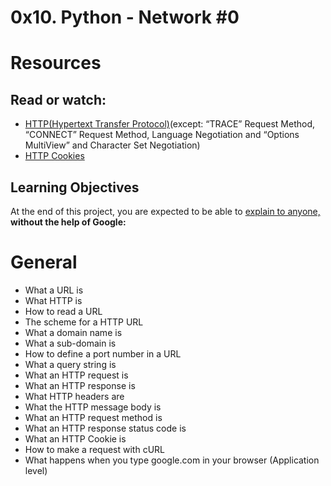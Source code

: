 # 0x10. Python - Network #0

# Resources

## Read or watch:
* [HTTP(Hypertext Transfer Protocol)](https://www3.ntu.edu.sg/home/ehchua/programming/webprogramming/HTTP_Basics.html)(except: “TRACE” Request Method, “CONNECT” Request Method, Language Negotiation and “Options MultiView” and Character Set Negotiation)
* [HTTP Cookies](https://intranet.alxswe.com/rltoken/MhVCl_0oviQldWPn5oX-NQ)

## Learning Objectives

At the end of this project, you are expected to be able to [explain to anyone,](https://intranet.alxswe.com/rltoken/6HRdeOrrKTW2ih43ObB8tQ) **without the help of Google:**

# General

* What a URL is
* What HTTP is
* How to read a URL
* The scheme for a HTTP URL
* What a domain name is
* What a sub-domain is
* How to define a port number in a URL
* What a query string is
* What an HTTP request is
* What an HTTP response is
* What HTTP headers are
* What the HTTP message body is
* What an HTTP request method is
* What an HTTP response status code is
* What an HTTP Cookie is
* How to make a request with cURL
* What happens when you type google.com in your browser (Application level)


